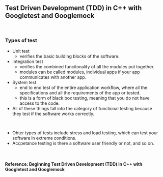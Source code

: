 ## Test Driven Development (TDD) in C++ with Googletest and Googlemock

</br>

### Types of test
* Unit test
    * verifies the basic building blocks of the software.
* Integration test 
    * verifies the combined funcitonality of all the modules put together.
    * modules can be called modules, individual apps if your app communicates with another app.
* System test
    * end to end test of the entire application workflow, where all the specifications and all the requirements of the app or tested.
    * this is a form of black box testing, meaning that you do not have access to the code.
* All of these things fall into the category of functional testing because they test if the software works correctly.

</br>

* Ohter types of tests include stress and load testing, which can test your software in extreme conditions.
* Accpetance testing is there a software user friendly or not, and so on.

</br>

#### Reference: Beginning Test Driven Development (TDD) in C++ with Googletest and Googlemock